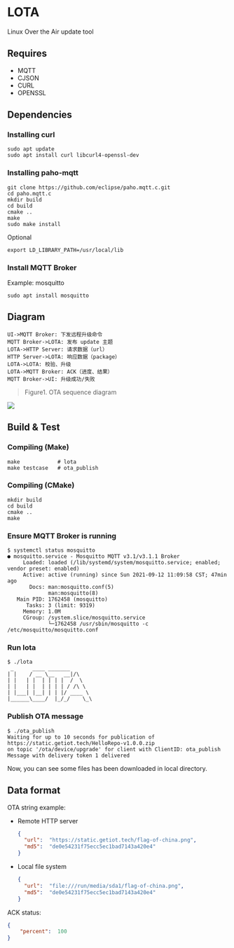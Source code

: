 # LOTA

Linux Over the Air update tool



## Requires

- MQTT
- CJSON
- CURL
- OPENSSL



## Dependencies

### Installing curl

```shell
sudo apt update
sudo apt install curl libcurl4-openssl-dev
```

### Installing paho-mqtt

```shell
git clone https://github.com/eclipse/paho.mqtt.c.git
cd paho.mqtt.c
mkdir build
cd build
cmake ..
make
sudo make install
```

Optional

```shell
export LD_LIBRARY_PATH=/usr/local/lib
```

### Install MQTT Broker

Example: mosquitto

```shell
sudo apt install mosquitto
```



## Diagram

```sequence
UI->MQTT Broker: 下发远程升级命令
MQTT Broker->LOTA: 发布 update 主题
LOTA->HTTP Server: 请求数据（url）
HTTP Server->LOTA: 响应数据（package）
LOTA->LOTA: 校验、升级
LOTA->MQTT Broker: ACK（进度、结果）
MQTT Broker->UI: 升级成功/失败
```

> Figure1. OTA sequence diagram

![](https://luhuadong.gitee.io/k37x-wiki/images/lota-timing-diagram.png)


## Build & Test

### Compiling (Make)

```shell
make            # lota
make testcase   # ota_publish
```

### Compiling (CMake)

```shell
mkdir build
cd build
cmake ..
make
```

### Ensure MQTT Broker is running

```shell
$ systemctl status mosquitto
● mosquitto.service - Mosquitto MQTT v3.1/v3.1.1 Broker
     Loaded: loaded (/lib/systemd/system/mosquitto.service; enabled; vendor preset: enabled)
     Active: active (running) since Sun 2021-09-12 11:09:58 CST; 47min ago
       Docs: man:mosquitto.conf(5)
             man:mosquitto(8)
   Main PID: 1762458 (mosquitto)
      Tasks: 3 (limit: 9319)
     Memory: 1.0M
     CGroup: /system.slice/mosquitto.service
             └─1762458 /usr/sbin/mosquitto -c /etc/mosquitto/mosquitto.conf
```

### Run lota

```shell
$ ./lota 
 _      ____ _______         
| |    / __ \__   __|/\    
| |   | |  | | | |  /  \    
| |   | |  | | | | / /\ \  
| |___| |__| | | |/ ____ \  
|______\____/  |_/_/    \_\ 

```

### Publish OTA message

```shell
$ ./ota_publish 
Waiting for up to 10 seconds for publication of https://static.getiot.tech/HelloRepo-v1.0.0.zip
on topic '/ota/device/upgrade' for client with ClientID: ota_publish
Message with delivery token 1 delivered
```

Now, you can see some files has been downloaded in local directory.



## Data format

OTA string example:

- Remote HTTP server

  ```json
  {
  	"url":	"https://static.getiot.tech/flag-of-china.png",
  	"md5":	"de0e54231f75ecc5ec1bad7143a420e4"
  }
  ```

- Local file system

  ```json
  {
  	"url":	"file:///run/media/sda1/flag-of-china.png",
  	"md5":	"de0e54231f75ecc5ec1bad7143a420e4"
  }
  ```

ACK status:

```json
{
	"percent":	100
}
```

